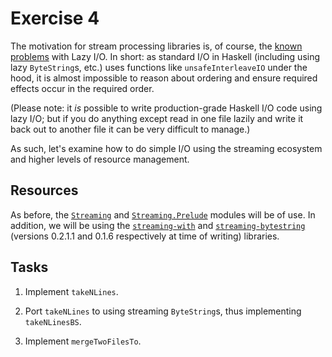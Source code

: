 Exercise 4
==========

The motivation for stream processing libraries is, of course, the
[known] [problems] with Lazy I/O.  In short: as standard I/O in
Haskell (including using lazy `ByteString`s, etc.) uses functions like
`unsafeInterleaveIO` under the hood, it is almost impossible to reason
about ordering and ensure required effects occur in the required
order.

[known]: https://www.reddit.com/r/haskell/comments/1e8k3k/three_examples_of_problems_with_lazy_io/c9xyxxy
[problems]: https://stackoverflow.com/questions/5892653/whats-so-bad-about-lazy-i-o

(Please note: it _is_ possible to write production-grade Haskell I/O
code using lazy I/O; but if you do anything except read in one file
lazily and write it back out to another file it can be very difficult
to manage.)

As such, let's examine how to do simple I/O using the streaming
ecosystem and higher levels of resource management.

Resources
---------

As before, the [`Streaming`] and [`Streaming.Prelude`] modules will be
of use.  In addition, we will be using the [`streaming-with`] and
[`streaming-bytestring`] (versions 0.2.1.1 and 0.1.6 respectively at
time of writing) libraries.

[`Streaming`]: https://hackage.haskell.org/package/streaming-0.2.1.0/docs/Streaming.html
[`Streaming.Prelude`]: https://hackage.haskell.org/package/streaming-0.2.1.0/docs/Streaming-Prelude.html
[`streaming-with`]: http://hackage.haskell.org/package/streaming-with-0.2.1.1
[`streaming-bytestring`]: http://hackage.haskell.org/package/streaming-bytestring-0.1.6

Tasks
-----

1. Implement `takeNLines`.

2. Port `takeNLines` to using streaming `ByteString`s, thus
   implementing `takeNLinesBS`.

3. Implement `mergeTwoFilesTo`.
